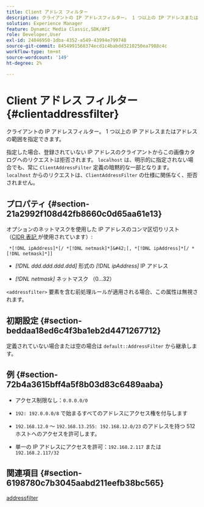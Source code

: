 ```yaml
---
title: Client アドレス フィルター
description: クライアントの IP アドレスフィルター。 1 つ以上の IP アドレスまたはアドレスの範囲を指定できます。
solution: Experience Manager
feature: Dynamic Media Classic,SDK/API
role: Developer,User
exl-id: 24046950-1dba-4352-a549-43994e799748
source-git-commit: 8454991568374ecd1c4babdd3210250ea7988c4c
workflow-type: tm+mt
source-wordcount: '149'
ht-degree: 2%

---
```


# Client アドレス フィルター{#clientaddressfilter}

クライアントの IP アドレスフィルター。 1 つ以上の IP アドレスまたはアドレスの範囲を指定できます。

指定した場合、登録されていない IP アドレスのクライアントからこの画像カタログへのリクエストは拒否されます。 `localhost` は、明示的に指定されない場合でも、常に `ClientAddressFilter` 定義の暗黙的な一部となります。 `localhost` からのリクエストは、`ClientAddressFilter` の仕様に関係なく、拒否されません。

## プロパティ {#section-21a2992f108d42fb8660c0d65aa61e13}

オプションのネットマスクを使用した IP アドレスのコンマ区切りリスト （[CIDR 表記 ](https://en.wikipedia.org/wiki/Classless_Inter-Domain_Routing#CIDR_notation) が使用されています）:

` *[!DNL ipAddress]*[/ *[!DNL netmask]*]&#42;[, *[!DNL ipAddress]*[/ *[!DNL netmask]*]]`

* *[!DNL ddd.ddd.ddd.ddd]* 形式の *[!DNL ipAddress]* IP アドレス

* *[!DNL netmask]* ネットマスク （0...32）

`<addressfilter>` 要素を含む前処理ルールが適用される場合、この属性は無視されます。

## 初期設定 {#section-beddaa18ed6c4f3ba1eb2d4471267712}

定義されていない場合または空の場合は `default::AddressFilter` から継承します。

## 例 {#section-72b4a3615bff4a5f8b03d83c6489aaba}

* アクセス制限なし：`0.0.0.0/0`
* `192: 192.0.0.0/8` で始まるすべてのアドレスにアクセス権を付与します
* `192.168.12.0` ～ `192.168.13.255: 192.168.12.0/23` のアドレスを持つ 512 ホストへのアクセスを許可します。

* 単一の IP アドレスにアクセスを許可：`192.168.2.117` または `192.168.2.117/32`

## 関連項目 {#section-6198780c7b3045aabd211eefb38bc565}

[addressfilter](../../../../../ir-api/material-cat/image-rendering-api-ref/c-ir-material-catalog/c-ir-attributes-reference/r-ir-clientaddressfilter.md#reference-52a541cec0b0424faf263d1fb4946b5f)
